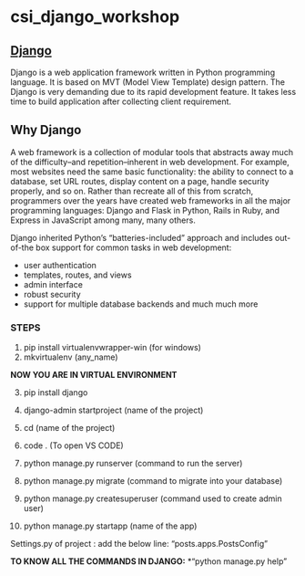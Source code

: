# csi_django_workshop

## [Django](https://docs.djangoproject.com/en/3.0/)

Django is a web application framework written in Python programming language. It is based on MVT (Model View Template) design pattern. The Django is very demanding due to its rapid development feature. It takes less time to build application after collecting client requirement.
## Why Django
A web framework is a collection of modular tools that abstracts away much of the difficulty–and repetition–inherent in web development. For example, most websites need the same basic functionality: the ability to connect to a database, set URL routes, display content on a page, handle security properly, and so on. Rather than recreate all of this from scratch, programmers over the years have created web frameworks in all the major programming languages: Django and Flask in Python, Rails in Ruby, and Express in JavaScript among many, many others.

Django inherited Python’s “batteries-included” approach and includes out-of-the box support for common tasks in web development:
- user authentication
- templates, routes, and views
- admin interface
- robust security
- support for multiple database backends and much much more
### STEPS 
1) pip install virtualenvwrapper-win (for windows)
2) mkvirtualenv (any_name)

**NOW YOU ARE IN VIRTUAL ENVIRONMENT**

3) pip install django 
4) django-admin startproject (name of the project)

5) cd (name of the project)

6) code . (To open VS CODE)

7) python manage.py runserver (command to run the server)

8) python manage.py migrate (command to migrate into your database)

9) python manage.py createsuperuser (command used to create admin user)

10) python manage.py startapp (name of the app) 

Settings.py of project :  add the below line:
            “posts.apps.PostsConfig”

**TO KNOW ALL THE COMMANDS IN DJANGO:**
*“python manage.py help”
